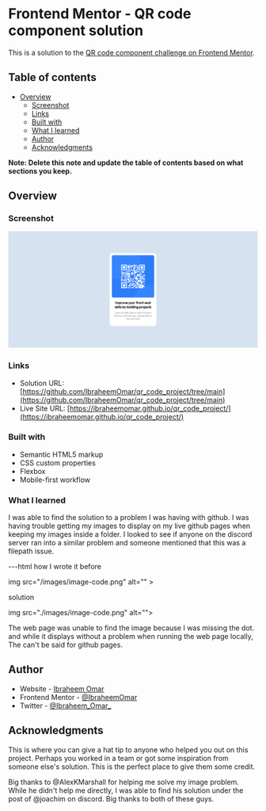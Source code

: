 # Frontend Mentor - QR code component solution

This is a solution to the [QR code component challenge on Frontend Mentor](https://www.frontendmentor.io/challenges/qr-code-component-iux_sIO_H). 

## Table of contents

- [Overview](#overview)
  - [Screenshot](#screenshot)
  - [Links](#links)
  - [Built with](#built-with)
  - [What I learned](#what-i-learned)
  - [Author](#author)
  - [Acknowledgments](#acknowledgments)

**Note: Delete this note and update the table of contents based on what sections you keep.**

## Overview

### Screenshot

![](/images/screenshot.png)



### Links

- Solution URL: [https://github.com/IbraheemOmar/qr_code_project/tree/main](https://github.com/IbraheemOmar/qr_code_project/tree/main)
- Live Site URL: [https://ibraheemomar.github.io/qr_code_project/](https://ibraheemomar.github.io/qr_code_project/)


### Built with

- Semantic HTML5 markup
- CSS custom properties
- Flexbox
- Mobile-first workflow



### What I learned

I was able to find the solution to a problem I was having with github. I was having trouble getting my images to display on my live github pages when keeping my images inside a folder. I looked to see if anyone on the discord server ran into a similar problem and someone mentioned that this was a filepath issue.

---html
how I wrote it before


img src="/images/image-code.png" alt="" >

solution


img src="./images/image-code.png" alt="">

The web page was unable to find the image because I was missing the dot. and while it displays without a problem when running the web page locally, The can't be said for github pages.




## Author

- Website - [Ibraheem Omar](https://ibraheemomar.github.io/)
- Frontend Mentor - [@IbraheemOmar](https://www.frontendmentor.io/profile/IbraheemOmar)
- Twitter - [@Ibraheem_Omar_](https://twitter.com/Ibraheem_Omar_)


## Acknowledgments

This is where you can give a hat tip to anyone who helped you out on this project. Perhaps you worked in a team or got some inspiration from someone else's solution. This is the perfect place to give them some credit.

Big thanks to @AlexKMarshall for helping me solve my image problem. While he didn't help me directly, I was able to find his solution under the post of @joachim on discord. Big thanks to both of these guys.


